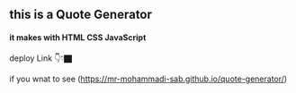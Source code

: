 ## this is a Quote Generator

#### it makes with HTML CSS JavaScript

deploy Link 👇👇🏿


if you wnat to see (https://mr-mohammadi-sab.github.io/quote-generator/)